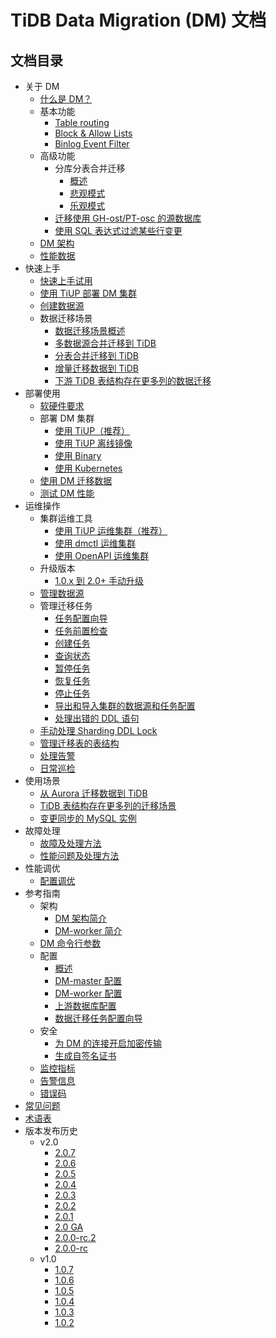 # TiDB Data Migration (DM) 文档

<!-- markdownlint-disable MD007 -->
<!-- markdownlint-disable MD032 -->

## 文档目录

+ 关于 DM
  + [什么是 DM？](overview.md)
  + 基本功能
    - [Table routing](key-features.md#table-routing)
    - [Block & Allow Lists](key-features.md#block--allow-table-lists)
    - [Binlog Event Filter](key-features.md#binlog-event-filter)
  + 高级功能
    + 分库分表合并迁移
      - [概述](feature-shard-merge.md)
      - [悲观模式](feature-shard-merge-pessimistic.md)
      - [乐观模式](feature-shard-merge-optimistic.md)
    - [迁移使用 GH-ost/PT-osc 的源数据库](feature-online-ddl.md)
    - [使用 SQL 表达式过滤某些行变更](feature-expression-filter.md)
  + [DM 架构](dm-arch.md)
  + [性能数据](benchmark-v2.0-ga.md)
+ 快速上手
  - [快速上手试用](quick-start-with-dm.md)
  - [使用 TiUP 部署 DM 集群](deploy-a-dm-cluster-using-tiup.md)
  - [创建数据源](quick-start-create-source.md)
  + 数据迁移场景
     - [数据迁移场景概述](quick-create-migration-task.md)
     - [多数据源合并迁移到 TiDB](usage-scenario-simple-migration.md)
     - [分表合并迁移到 TiDB](usage-scenario-shard-merge.md)
     - [增量迁移数据到 TiDB](usage-scenario-incremental-migration.md)
     - [下游 TiDB 表结构存在更多列的数据迁移](usage-scenario-downstream-more-columns.md)
+ 部署使用
  - [软硬件要求](hardware-and-software-requirements.md)
  + 部署 DM 集群
    - [使用 TiUP（推荐）](deploy-a-dm-cluster-using-tiup.md)
    - [使用 TiUP 离线镜像](deploy-a-dm-cluster-using-tiup-offline.md)
    - [使用 Binary](deploy-a-dm-cluster-using-binary.md)
    - [使用 Kubernetes](https://docs.pingcap.com/zh/tidb-in-kubernetes/dev/deploy-tidb-dm)
  + [使用 DM 迁移数据](migrate-data-using-dm.md)
  + [测试 DM 性能](performance-test.md)
+ 运维操作
  + 集群运维工具
    - [使用 TiUP 运维集群（推荐）](maintain-dm-using-tiup.md)
    - [使用 dmctl 运维集群](dmctl-introduction.md)
    - [使用 OpenAPI 运维集群](open-api.md)
  + 升级版本
    - [1.0.x 到 2.0+ 手动升级](manually-upgrade-dm-1.0-to-2.0.md)
  - [管理数据源](manage-source.md)
  + 管理迁移任务
    - [任务配置向导](task-configuration-guide.md)
    - [任务前置检查](precheck.md)
    - [创建任务](create-task.md)
    - [查询状态](query-status.md)
    - [暂停任务](pause-task.md)
    - [恢复任务](resume-task.md)
    - [停止任务](stop-task.md)
    - [导出和导入集群的数据源和任务配置](export-import-config.md)
    - [处理出错的 DDL 语句](handle-failed-ddl-statements.md)
  - [手动处理 Sharding DDL Lock](manually-handling-sharding-ddl-locks.md)
  - [管理迁移表的表结构](manage-schema.md)
  - [处理告警](handle-alerts.md)
  - [日常巡检](daily-check.md)
+ 使用场景
  - [从 Aurora 迁移数据到 TiDB](migrate-from-mysql-aurora.md)
  - [TiDB 表结构存在更多列的迁移场景](usage-scenario-downstream-more-columns.md)
  - [变更同步的 MySQL 实例](usage-scenario-master-slave-switch.md)
+ 故障处理
  - [故障及处理方法](error-handling.md)
  - [性能问题及处理方法](handle-performance-issues.md)
+ 性能调优
  - [配置调优](tune-configuration.md)
+ 参考指南
  + 架构
    - [DM 架构简介](dm-arch.md)
    - [DM-worker 简介](dm-worker-intro.md)
  - [DM 命令行参数](command-line-flags.md)
  + 配置
    - [概述](config-overview.md)
    - [DM-master 配置](dm-master-configuration-file.md)
    - [DM-worker 配置](dm-worker-configuration-file.md)
    - [上游数据库配置](source-configuration-file.md)
    - [数据迁移任务配置向导](task-configuration-guide.md)
  + 安全
    - [为 DM 的连接开启加密传输](enable-tls.md)
    - [生成自签名证书](generate-self-signed-certificates.md)
  - [监控指标](monitor-a-dm-cluster.md)
  - [告警信息](alert-rules.md)
  - [错误码](error-handling.md#常见故障处理方法)
+ [常见问题](faq.md)
+ [术语表](glossary.md)
+ 版本发布历史
  + v2.0
    - [2.0.7](releases/2.0.7.md)
    - [2.0.6](releases/2.0.6.md)
    - [2.0.5](releases/2.0.5.md)
    - [2.0.4](releases/2.0.4.md)
    - [2.0.3](releases/2.0.3.md)
    - [2.0.2](releases/2.0.2.md)
    - [2.0.1](releases/2.0.1.md)
    - [2.0 GA](releases/2.0.0-ga.md)
    - [2.0.0-rc.2](releases/2.0.0-rc.2.md)
    - [2.0.0-rc](releases/2.0.0-rc.md)
  + v1.0
    - [1.0.7](releases/1.0.7.md)
    - [1.0.6](releases/1.0.6.md)
    - [1.0.5](releases/1.0.5.md)
    - [1.0.4](releases/1.0.4.md)
    - [1.0.3](releases/1.0.3.md)
    - [1.0.2](releases/1.0.2.md)
